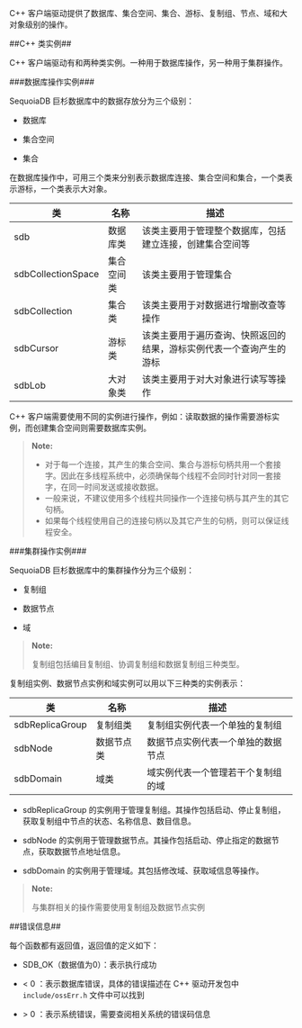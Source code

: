 C++ 客户端驱动提供了数据库、集合空间、集合、游标、复制组、节点、域和大对象级别的操作。   

##C++ 类实例##

C++ 客户端驱动有和两种类实例。一种用于数据库操作，另一种用于集群操作。

###数据库操作实例###

SequoiaDB 巨杉数据库中的数据存放分为三个级别：

- 数据库

- 集合空间

- 集合

在数据库操作中，可用三个类来分别表示数据库连接、集合空间和集合，一个类表示游标，一个类表示大对象。

| 类  | 名称 | 描述 | 
| --- | ---- | ---- |
| sdb | 数据库类 | 该类主要用于管理整个数据库，包括建立连接，创建集合空间等 |
| sdbCollectionSpace | 集合空间类 | 该类主要用于管理集合 |
| sdbCollection | 集合类 | 该类主要用于对数据进行增删改查等操作 |
| sdbCursor | 游标类 | 该类主要用于遍历查询、快照返回的结果，游标实例代表一个查询产生的游标 |
| sdbLob | 大对象类 | 该类主要用于对大对象进行读写等操作 |

C++ 客户端需要使用不同的实例进行操作，例如：读取数据的操作需要游标实例，而创建集合空间则需要数据库实例。

>**Note:**
>
> - 对于每一个连接，其产生的集合空间、集合与游标句柄共用一个套接字。因此在多线程系统中，必须确保每个线程不会同时针对同一套接字，在同一时间发送或接收数据。
> - 一般来说，不建议使用多个线程共同操作一个连接句柄与其产生的其它句柄。
> - 如果每个线程使用自己的连接句柄以及其它产生的句柄，则可以保证线程安全。

###集群操作实例###

SequoiaDB 巨杉数据库中的集群操作分为三个级别：

- 复制组

- 数据节点

- 域

> **Note:**
>
> 复制组包括编目复制组、协调复制组和数据复制组三种类型。

复制组实例、数据节点实例和域实例可以用以下三种类的实例表示：

| 类  | 名称 | 描述 |
| --- | ---- | ---- |
| sdbReplicaGroup | 复制组类 | 复制组实例代表一个单独的复制组 |
| sdbNode | 数据节点类 | 数据节点实例代表一个单独的数据节点 |
| sdbDomain | 域类 | 域实例代表一个管理若干个复制组的域 |

- sdbReplicaGroup 的实例用于管理复制组。其操作包括启动、停止复制组，获取复制组中节点的状态、名称信息、数目信息。

- sdbNode 的实例用于管理数据节点。其操作包括启动、停止指定的数据节点，获取数据节点地址信息。

- sdbDomain 的实例用于管理域。其包括修改域、获取域信息等操作。

> **Note:**
>
> 与集群相关的操作需要使用复制组及数据节点实例

##错误信息##

每个函数都有返回值，返回值的定义如下：

- SDB_OK（数据值为0）：表示执行成功

- \< 0 ：表示数据库错误，具体的错误描述在 C++ 驱动开发包中 `include/ossErr.h` 文件中可以找到

- \> 0 ：表示系统错误，需要查阅相关系统的错误码信息

